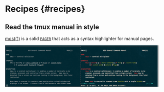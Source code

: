 # Recipes {#recipes}

## Read the tmux manual in style

[most(1)](http://www.jedsoft.org/most/) is a solid
[`PAGER`](http://pubs.opengroup.org/onlinepubs/9699919799//utilities/man.html)
that acts as a syntax highlighter for manual pages.

![left: man, version 1.6c on MacOS Sierra. right: MOST v5.0.0](images/11-recipes/most.png)
